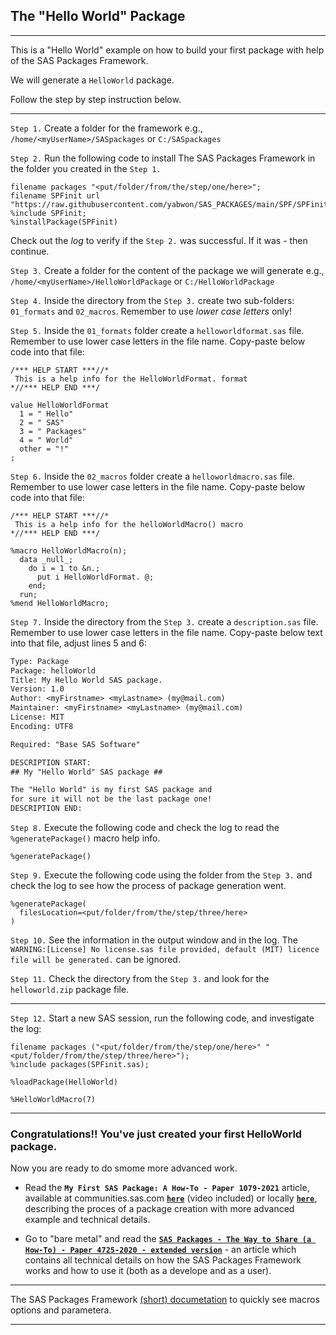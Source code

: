 
## The "Hello World" Package

---

This is a "Hello World" example on how to build your first package with help of the SAS Packages Framework.

We will generate a `HelloWorld` package.

Follow the step by step instruction below.

---

`Step 1.` Create a folder for the framework e.g.,
          `/home/<myUserName>/SASpackages` or `C:/SASpackages`

`Step 2.` Run the following code to install The SAS Packages Framework
          in the folder you created in the `Step 1.`

```sas
filename packages "<put/folder/from/the/step/one/here>";
filename SPFinit url "https://raw.githubusercontent.com/yabwon/SAS_PACKAGES/main/SPF/SPFinit.sas";
%include SPFinit;
%installPackage(SPFinit)
```
 
Check out the *log* to verify if the `Step 2.` was successful.
If it was - then continue.


`Step 3.` Create a folder for the content of the package we will generate e.g.,
          `/home/<myUserName>/HelloWorldPackage` or `C:/HelloWorldPackage`

`Step 4.` Inside the directory from the `Step 3.` create two sub-folders: `01_formats`
          and `02_macros`. Remember to use *lower case letters* only!     

`Step 5.` Inside the `01_formats` folder create a `helloworldformat.sas` file.
          Remember to use lower case letters in the file name. Copy-paste below code
          into that file:

```sas
/*** HELP START ***//*
 This is a help info for the HelloWorldFormat. format
*//*** HELP END ***/

value HelloWorldFormat
  1 = " Hello"
  2 = " SAS"
  3 = " Packages"
  4 = " World"
  other = "!"
;
```

`Step 6.` Inside the `02_macros` folder create a `helloworldmacro.sas` file.
          Remember to use lower case letters in the file name. Copy-paste below code
          into that file:
```sas
/*** HELP START ***//*
 This is a help info for the helloWorldMacro() macro
*//*** HELP END ***/

%macro HelloWorldMacro(n);
  data _null_;
    do i = 1 to &n.;
      put i HelloWorldFormat. @; 
    end;
  run;
%mend HelloWorldMacro;
```


`Step 7.` Inside the directory from the `Step 3.` create a `description.sas` file. 
          Remember to use lower case letters in the file name. Copy-paste below text
          into that file, adjust lines 5 and 6:    
```txt
Type: Package
Package: helloWorld
Title: My Hello World SAS package.
Version: 1.0
Author: <myFirstname> <myLastname> (my@mail.com)
Maintainer: <myFirstname> <myLastname> (my@mail.com)
License: MIT
Encoding: UTF8

Required: "Base SAS Software"

DESCRIPTION START:
## My "Hello World" SAS package ##

The "Hello World" is my first SAS package and 
for sure it will not be the last package one!
DESCRIPTION END:
```

`Step 8.` Execute the following code and check the log 
          to read the `%generatePackage()` macro help info.

```sas
%generatePackage()
```

`Step 9.` Execute the following code using the folder 
          from the `Step 3.` and check the log to see how 
          the process of package generation went.

```sas
%generatePackage(
  filesLocation=<put/folder/from/the/step/three/here>
)
```

`Step 10.` See the information in the output window and in the log.
           The `WARNING:[License] No license.sas file provided, default (MIT) licence file will be generated.` can be ignored.

`Step 11.` Check the directory from the `Step 3.` and look for the `helloworld.zip` package file.

---

`Step 12.` Start a new SAS session, run the following code, and investigate the log:

```sas
filename packages ("<put/folder/from/the/step/one/here>" "<put/folder/from/the/step/three/here>");
%include packages(SPFinit.sas);

%loadPackage(HelloWorld)

%HelloWorldMacro(7)
```

---

### Congratulations!! You've just created your first HelloWorld package.

Now you are ready to do smome more advanced work.

- Read the **`My First SAS Package: A How-To - Paper 1079-2021`** article, available at communities.sas.com [**`here`**](https://communities.sas.com/t5/SAS-Global-Forum-Proceedings/My-First-SAS-Package-A-How-To/ta-p/726319 "My First SAS Package: A How-To + Video") (video included) or locally [**`here`**](https://github.com/yabwon/SAS_PACKAGES/blob/main/SPF/Documentation/Paper_1079-2021/My%20First%20SAS%20Package%20-%20a%20How%20To.pdf "My First SAS Package: A How-To"), describing the proces of a package creation with more advanced example and technical details.

- Go to "bare metal" and read the [**`SAS Packages - The Way to Share (a How-To) - Paper 4725-2020 - extended version`**](https://github.com/yabwon/SAS_PACKAGES/blob/main/SPF/Documentation/SAS(r)%20packages%20-%20the%20way%20to%20share%20(a%20how%20to)-%20Paper%204725-2020%20-%20extended.pdf "SAS packages - the way to share") - an article which contains all technical details on how the SAS Packages Framework works and how to use it (both as a develope and as a user).

---

The SAS Packages Framework [(short) documetation](https://github.com/yabwon/SAS_PACKAGES/blob/main/SPF/SPFinit.md) to quickly see macros options and parametera.

---


